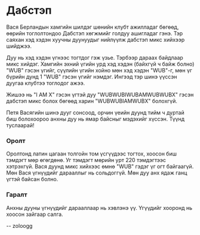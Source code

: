 Дабстэп
=======
Вася Берландын хамгийн шилдэг шөнийн клубт ажилладаг бөгөөд, өөрийн тоглолтондоо
Дабстэп хөгжмийг голдуу ашигладаг гэнэ. Тэр саяхан хэд хэдэн хуучны дуунуудыг
нийлүүлж дабстэп микс хийхээр шийджээ.

Дуу нь хэд хэдэн үгнээс тогтдог гэж үзье. Тэрбээр дараах байдлаар микс хийдэг.
Хамгийн эхний үгийн урд хэд хэдэн (байхгүй ч байж болно) "WUB" гэсэн үгийг,
сүүлийн үгийн хойно мөн хэд хэдэн "WUB"-г, мөн үг бүрийн дунд $1$ "WUB" гэсэн
үгийг нэмдэг. Ингээд тэр шинэ үүссэн дуугаа клубтээ тоглодог ажээ.

Жишээ нь "I AM X" гэсэн үгтэй дуу "WUBWUBIWUBAMWUBWUBX" гэсэн дабстэп микс болох
бөгөөд харин "WUBWUBIAMWUBX" болохгүй.

Петя Васягийн шинэ дууг сонсоод, орчин үеийн дуунд тийм ч дуртай биш болохоороо
анхны дуу нь ямар байсныг мэдэхийг хүссэн. Түүнд туслаарай!


### Оролт
Оролтонд латин цагаан толгойн том үсгүүдээс тогтох, хоосон биш тэмдэгт мөр
өгөгдөнө. Уг тэмдэгт мөрийн урт $220$ тэмдэгтээс хэтрэхгүй. Вася дуунд микс
хийхээс өмнө "WUB" гэдэг үг огт байгаагүй. Мөн Вася үгнүүдийг дарааллыг нь
сольдоггүй. Мөн дуу анх ядаж ганц үгтэй байсан болно.


### Гаралт
Анхны дууны үгнүүдийг дарааллаар нь хэвлэнэ үү. Үгүүдийг хооронд нь хоосон
зайгаар салга.

-- zoloogg
